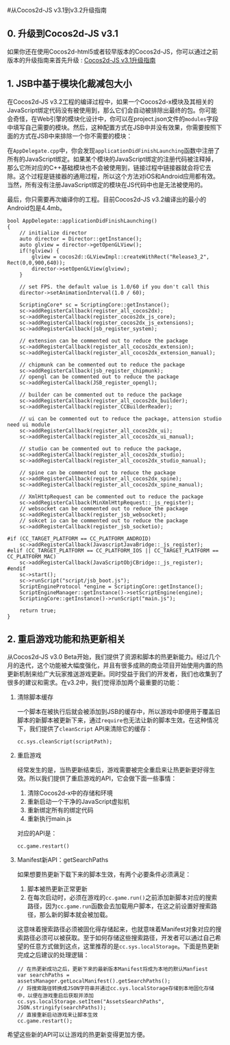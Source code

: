 #从Cocos2d-JS v3.1到v3.2升级指南

## 0. 升级到Cocos2d-JS v3.1

如果你还在使用Cocos2d-html5或者较早版本的Cocos2d-JS，你可以通过之前版本的升级指南来首先升级 : [Cocos2d-JS v3.1升级指南](../../v3.0rc0/upgrade-guide/zh.md)

## 1. JSB中基于模块化裁减包大小

在Cocos2d-JS v3.2工程的编译过程中，如果一个Cocos2d-x模块及其相关的JavaScript绑定代码没有被使用到，那么它们会自动被排除出最终的包。你可能会奇怪，在Web引擎的模块化设计中，你可以在project.json文件的`modules`字段中填写自己需要的模块。然后，这种配置方式在JSB中并没有效果，你需要按照下面的方式在JSB中来排除一个你不需要的模块：

在`AppDelegate.cpp`中，你会发现`applicationDidFinishLaunching`函数中注册了所有的JavaScript绑定。如果某个模块的JavaScript绑定的注册代码被注释掉，那么它所对应的C++基础模块也不会被使用到，链接过程中链接器就会将它去除。这个过程是链接器的通用过程，所以这个方法对iOS和Android应用都有效。当然，所有没有注册JavaScript绑定的模块在JS代码中也是无法被使用的。

最后，你只需要再次编译你的工程。目前Cocos2d-JS v3.2编译出的最小的Android包是4.4mb。

```
bool AppDelegate::applicationDidFinishLaunching()
{
    // initialize director
    auto director = Director::getInstance();
	auto glview = director->getOpenGLView();
	if(!glview) {
		glview = cocos2d::GLViewImpl::createWithRect("Release3_2", Rect(0,0,900,640));
		director->setOpenGLView(glview);
	}

    // set FPS. the default value is 1.0/60 if you don't call this
    director->setAnimationInterval(1.0 / 60);
    
    ScriptingCore* sc = ScriptingCore::getInstance();
    sc->addRegisterCallback(register_all_cocos2dx);
    sc->addRegisterCallback(register_cocos2dx_js_core);
    sc->addRegisterCallback(register_cocos2dx_js_extensions);
    sc->addRegisterCallback(jsb_register_system);

    // extension can be commented out to reduce the package
    sc->addRegisterCallback(register_all_cocos2dx_extension);
    sc->addRegisterCallback(register_all_cocos2dx_extension_manual);

    // chipmunk can be commented out to reduce the package
    sc->addRegisterCallback(jsb_register_chipmunk);
    // opengl can be commented out to reduce the package
    sc->addRegisterCallback(JSB_register_opengl);
    
    // builder can be commented out to reduce the package
    sc->addRegisterCallback(register_all_cocos2dx_builder);
    sc->addRegisterCallback(register_CCBuilderReader);
    
    // ui can be commented out to reduce the package, attension studio need ui module
    sc->addRegisterCallback(register_all_cocos2dx_ui);
    sc->addRegisterCallback(register_all_cocos2dx_ui_manual);

    // studio can be commented out to reduce the package, 
    sc->addRegisterCallback(register_all_cocos2dx_studio);
    sc->addRegisterCallback(register_all_cocos2dx_studio_manual);
    
    // spine can be commented out to reduce the package
    sc->addRegisterCallback(register_all_cocos2dx_spine);
    sc->addRegisterCallback(register_all_cocos2dx_spine_manual);
    
    // XmlHttpRequest can be commented out to reduce the package
    sc->addRegisterCallback(MinXmlHttpRequest::_js_register);
    // websocket can be commented out to reduce the package
    sc->addRegisterCallback(register_jsb_websocket);
    // sokcet io can be commented out to reduce the package
    sc->addRegisterCallback(register_jsb_socketio);
    
#if (CC_TARGET_PLATFORM == CC_PLATFORM_ANDROID)
    sc->addRegisterCallback(JavascriptJavaBridge::_js_register);
#elif (CC_TARGET_PLATFORM == CC_PLATFORM_IOS || CC_TARGET_PLATFORM == CC_PLATFORM_MAC)
    sc->addRegisterCallback(JavaScriptObjCBridge::_js_register);
#endif
    sc->start();    
    sc->runScript("script/jsb_boot.js");
    ScriptEngineProtocol *engine = ScriptingCore::getInstance();
	ScriptEngineManager::getInstance()->setScriptEngine(engine);
	ScriptingCore::getInstance()->runScript("main.js");

    return true;
}
```

## 2. 重启游戏功能和热更新相关

从Cocos2d-JS v3.0 Beta开始，我们提供了资源和脚本的热更新能力。经过几个月的迭代，这个功能被大幅度强化，并且有很多成熟的商业项目开始使用内置的热更新机制来给广大玩家推送游戏更新。同时受益于我们的开发者，我们也收集到了很多的建议和需求。在v3.2中，我们觉得添加两个最重要的功能：

1. 清除脚本缓存

    一个脚本在被执行后就会被添加到JSB的缓存中，所以游戏中即便用于覆盖旧脚本的新脚本被更新下来，通过`require`也无法让新的脚本生效。在这种情况下，我们提供了`cleanScript` API来清除它的缓存：

    ```
    cc.sys.cleanScript(scriptPath);
    ```

2. 重启游戏

    经常发生的是，当热更新结束后，游戏需要被完全重启来让热更新更好得生效。所以我们提供了重启游戏的API，它会做下面一些事情：
    
    1. 清除Cocos2d-x中的存储和环境
    2. 重新启动一个干净的JavaScript虚拟机
    3. 重新绑定所有的绑定代码
    4. 重新执行main.js
    
    对应的API是：

    ```
    cc.game.restart()
    ```
    
3. Manifest新API：getSearchPaths

    如果想要热更新下载下来的脚本生效，有两个必要条件必须满足：
    
    1. 脚本被热更新正常更新
    2. 在每次启动时，必须在游戏的`cc.game.run()`之前添加新脚本对应的搜索路径，因为`cc.game.run`函数会去加载用户脚本，在这之前设置好搜索路径，那么新的脚本就会被加载。
    
    这意味着搜索路径必须被固化得存储起来，也就意味着Manifest对象对应的搜索路径必须可以被获取。至于如何存储这些搜索路径，开发者可以通过自己希望的任意方式做到这点，这里推荐的是`cc.sys.localStorage`。下面是热更新完成之后建议的处理逻辑：
    
    ```
    // 在热更新成功之后，更新下来的最新版本Manifest将成为本地的默认Manfiest
    var searchPaths = assetsManager.getLocalManifest().getSearchPaths();
    // 将搜索路径转换成JSON字符串并通过cc.sys.localStorage存储到本地固化存储中，以便在游戏重启后获取并添加
    cc.sys.localStorage.setItem("AssetsSearchPaths", JSON.stringify(searchPaths));
    // 直接重新启动游戏来让脚本生效
    cc.game.restart();
    ```

希望这些新的API可以让游戏的热更新变得更加方便。